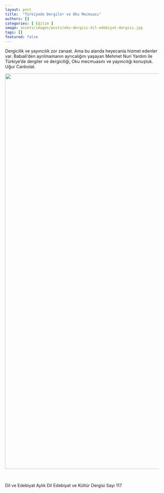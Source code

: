 ```yaml
---
layout: post
title:  "Türkiyede Dergiler ve Oku Mecmuası"
authors: []
categories: [ Eğitim ]
image: assets/images/posts/oku-dergisi-dil-edebiyat-dergisi.jpg
tags: []
featured: false
---
```

Dergicilik ve yayıncılık zor zanaat. Ama bu alanda heyecanla hizmet edenler var. Babıali&#8217;den ayrılmamanın ayrıcalığını yaşayan Mehmet Nuri Yardım ile Türkiye&#8217;de dergiler ve dergiciliği, Oku mecmuasını ve yayıncılığı konuştuk. Uğur Canbolat.

<img class="alignnone wp-image-2078" src="wp-content/uploads/2018/09/1.jpg" alt="" width="912" height="1290" sizes="(max-width: 914px) 100vw, 914px" />

&nbsp;

Dil ve Edebiyat Aylık Dil Edebiyat ve Kültür Dergisi Sayı 117